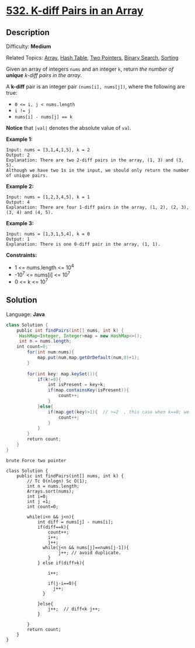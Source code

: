 # [532\. K-diff Pairs in an Array](https://leetcode.com/problems/k-diff-pairs-in-an-array/)

## Description

Difficulty: **Medium**  

Related Topics: [Array](https://leetcode.com/tag/array/), [Hash Table](https://leetcode.com/tag/hash-table/), [Two Pointers](https://leetcode.com/tag/two-pointers/), [Binary Search](https://leetcode.com/tag/binary-search/), [Sorting](https://leetcode.com/tag/sorting/)


Given an array of integers `nums` and an integer `k`, return _the number of **unique** k-diff pairs in the array_.

A **k-diff** pair is an integer pair `(nums[i], nums[j])`, where the following are true:

*   `0 <= i, j < nums.length`
*   `i != j`
*   `nums[i] - nums[j] == k`

**Notice** that `|val|` denotes the absolute value of `val`.

**Example 1:**

```
Input: nums = [3,1,4,1,5], k = 2
Output: 2
Explanation: There are two 2-diff pairs in the array, (1, 3) and (3, 5).
Although we have two 1s in the input, we should only return the number of unique pairs.
```

**Example 2:**

```
Input: nums = [1,2,3,4,5], k = 1
Output: 4
Explanation: There are four 1-diff pairs in the array, (1, 2), (2, 3), (3, 4) and (4, 5).
```

**Example 3:**

```
Input: nums = [1,3,1,5,4], k = 0
Output: 1
Explanation: There is one 0-diff pair in the array, (1, 1).
```

**Constraints:**

*   1 <= nums.length <= 10<sup>4</sup>
*   -10<sup>7</sup> <= nums[i] <= 10<sup>7</sup>
*   0 <= k <= 10<sup>7</sup>


## Solution

Language: **Java**

```java
class Solution {
    public int findPairs(int[] nums, int k) {
     HashMap<Integer, Integer>map = new HashMap<>();
     int n = nums.length;
    int count=0;
        for(int num:nums){
            map.put(num,map.getOrDefault(num,0)+1);
        }
        
        for(int key: map.keySet()){
            if(k!=0){
                int isPresent = key+k;
                if(map.containsKey(isPresent)){
                    count++;
                }
            }else{
                if(map.get(key)>1){  // >=2  , this case when k==0; we just need to return frequency.
                    count++;
                }
            }
        }
        return count;
    }
}
```




``brute Force two pointer``
```
class Solution {
    public int findPairs(int[] nums, int k) {
        // Tc O(nlogn) Sc O(1);
        int n = nums.length;
        Arrays.sort(nums);
        int i=0;
        int j =1;
        int count=0;
        
        while(i<n && j<n){
            int diff = nums[j] - nums[i];
            if(diff==k){
                count++;
                i++;
                j++;
              while(j<n && nums[j]==nums[j-1]){
                    j++; // avoid duplicate.
                }
            } else if(diff>k){
                
                i++;
              
                if(j-i==0){
                  j++;
              }
                
            }else{
                j++;  // diff<k j++;
            }
            
        }
        return count;
    }
}

```